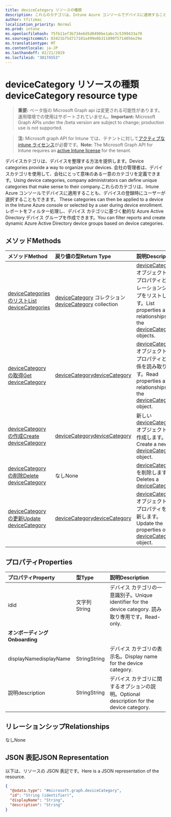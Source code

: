 ```yaml
---
title: deviceCategory リソースの種類
description: これらのカテゴリは、Intune Azure コンソールでデバイスに適用することも、デバイスの登録時にユーザーが選択することもできます。 レポートをフィルター処理し、デバイス カテゴリに基づく動的な Azure Active Directory デバイス グループを作成できます。
author: tfitzmac
localization_priority: Normal
ms.prod: intune
ms.openlocfilehash: 75fb11ef3b734e6d5d0490be1abc3c5399433a70
ms.sourcegitcommit: 03421b75d717101a499e0b311890f5714056e29e
ms.translationtype: MT
ms.contentlocale: ja-JP
ms.lasthandoff: 02/21/2019
ms.locfileid: "30174553"
---
```

# <a name="devicecategory-resource-type"></a><span data-ttu-id="92d43-104">deviceCategory リソースの種類</span><span class="sxs-lookup"><span data-stu-id="92d43-104">deviceCategory resource type</span></span>

> <span data-ttu-id="92d43-105">**重要:** ベータ版の Microsoft Graph api は変更される可能性があります。運用環境での使用はサポートされていません。</span><span class="sxs-lookup"><span data-stu-id="92d43-105">**Important:** Microsoft Graph APIs under the /beta version are subject to change; production use is not supported.</span></span>

> <span data-ttu-id="92d43-106">**注:** Microsoft graph API for Intune では、テナントに対して[アクティブな intune ライセンス](https://go.microsoft.com/fwlink/?linkid=839381)が必要です。</span><span class="sxs-lookup"><span data-stu-id="92d43-106">**Note:** The Microsoft Graph API for Intune requires an [active Intune license](https://go.microsoft.com/fwlink/?linkid=839381) for the tenant.</span></span>

<span data-ttu-id="92d43-107">デバイスカテゴリは、デバイスを整理する方法を提供します。</span><span class="sxs-lookup"><span data-stu-id="92d43-107">Device categories provide a way to organize your devices.</span></span> <span data-ttu-id="92d43-108">会社の管理者は、デバイスカテゴリを使用して、会社にとって意味のある一意のカテゴリを定義できます。</span><span class="sxs-lookup"><span data-stu-id="92d43-108">Using device categories, company administrators can define unique categories that make sense to their company.</span></span><span data-ttu-id="92d43-109">これらのカテゴリは、Intune Azure コンソールでデバイスに適用することも、デバイスの登録時にユーザーが選択することもできます。</span><span class="sxs-lookup"><span data-stu-id="92d43-109"> These categories can then be applied to a device in the Intune Azure console or selected by a user during device enrollment.</span></span> <span data-ttu-id="92d43-110">レポートをフィルター処理し、デバイス カテゴリに基づく動的な Azure Active Directory デバイス グループを作成できます。</span><span class="sxs-lookup"><span data-stu-id="92d43-110">You can filter reports and create dynamic Azure Active Directory device groups based on device categories.</span></span>

## <a name="methods"></a><span data-ttu-id="92d43-111">メソッド</span><span class="sxs-lookup"><span data-stu-id="92d43-111">Methods</span></span>
|<span data-ttu-id="92d43-112">メソッド</span><span class="sxs-lookup"><span data-stu-id="92d43-112">Method</span></span>|<span data-ttu-id="92d43-113">戻り値の型</span><span class="sxs-lookup"><span data-stu-id="92d43-113">Return Type</span></span>|<span data-ttu-id="92d43-114">説明</span><span class="sxs-lookup"><span data-stu-id="92d43-114">Description</span></span>|
|:---|:---|:---|
|[<span data-ttu-id="92d43-115">deviceCategories のリスト</span><span class="sxs-lookup"><span data-stu-id="92d43-115">List deviceCategories</span></span>](../api/intune-shared-devicecategory-list.md)|<span data-ttu-id="92d43-116">[deviceCategory](../resources/intune-shared-devicecategory.md) コレクション</span><span class="sxs-lookup"><span data-stu-id="92d43-116">[deviceCategory](../resources/intune-shared-devicecategory.md) collection</span></span>|<span data-ttu-id="92d43-117">[deviceCategory](../resources/intune-shared-devicecategory.md) オブジェクトのプロパティとリレーションシップをリストします。</span><span class="sxs-lookup"><span data-stu-id="92d43-117">List properties and relationships of the [deviceCategory](../resources/intune-shared-devicecategory.md) objects.</span></span>|
|[<span data-ttu-id="92d43-118">deviceCategory の取得</span><span class="sxs-lookup"><span data-stu-id="92d43-118">Get deviceCategory</span></span>](../api/intune-shared-devicecategory-get.md)|[<span data-ttu-id="92d43-119">deviceCategory</span><span class="sxs-lookup"><span data-stu-id="92d43-119">deviceCategory</span></span>](../resources/intune-shared-devicecategory.md)|<span data-ttu-id="92d43-120">[deviceCategory](../resources/intune-shared-devicecategory.md) オブジェクトのプロパティと関係を読み取ります。</span><span class="sxs-lookup"><span data-stu-id="92d43-120">Read properties and relationships of the [deviceCategory](../resources/intune-shared-devicecategory.md) object.</span></span>|
|[<span data-ttu-id="92d43-121">deviceCategory の作成</span><span class="sxs-lookup"><span data-stu-id="92d43-121">Create deviceCategory</span></span>](../api/intune-shared-devicecategory-create.md)|[<span data-ttu-id="92d43-122">deviceCategory</span><span class="sxs-lookup"><span data-stu-id="92d43-122">deviceCategory</span></span>](../resources/intune-shared-devicecategory.md)|<span data-ttu-id="92d43-123">新しい [deviceCategory](../resources/intune-shared-devicecategory.md) オブジェクトを作成します。</span><span class="sxs-lookup"><span data-stu-id="92d43-123">Create a new [deviceCategory](../resources/intune-shared-devicecategory.md) object.</span></span>|
|[<span data-ttu-id="92d43-124">deviceCategory の削除</span><span class="sxs-lookup"><span data-stu-id="92d43-124">Delete deviceCategory</span></span>](../api/intune-shared-devicecategory-delete.md)|<span data-ttu-id="92d43-125">なし</span><span class="sxs-lookup"><span data-stu-id="92d43-125">None</span></span>|<span data-ttu-id="92d43-126">[deviceCategory](../resources/intune-shared-devicecategory.md) を削除します。</span><span class="sxs-lookup"><span data-stu-id="92d43-126">Deletes a [deviceCategory](../resources/intune-shared-devicecategory.md).</span></span>|
|[<span data-ttu-id="92d43-127">deviceCategory の更新</span><span class="sxs-lookup"><span data-stu-id="92d43-127">Update deviceCategory</span></span>](../api/intune-shared-devicecategory-update.md)|[<span data-ttu-id="92d43-128">deviceCategory</span><span class="sxs-lookup"><span data-stu-id="92d43-128">deviceCategory</span></span>](../resources/intune-shared-devicecategory.md)|<span data-ttu-id="92d43-129">[deviceCategory](../resources/intune-shared-devicecategory.md) オブジェクトのプロパティを更新します。</span><span class="sxs-lookup"><span data-stu-id="92d43-129">Update the properties of a [deviceCategory](../resources/intune-shared-devicecategory.md) object.</span></span>|

## <a name="properties"></a><span data-ttu-id="92d43-130">プロパティ</span><span class="sxs-lookup"><span data-stu-id="92d43-130">Properties</span></span>
|<span data-ttu-id="92d43-131">プロパティ</span><span class="sxs-lookup"><span data-stu-id="92d43-131">Property</span></span>|<span data-ttu-id="92d43-132">型</span><span class="sxs-lookup"><span data-stu-id="92d43-132">Type</span></span>|<span data-ttu-id="92d43-133">説明</span><span class="sxs-lookup"><span data-stu-id="92d43-133">Description</span></span>|
|:---|:---|:---|
|<span data-ttu-id="92d43-134">id</span><span class="sxs-lookup"><span data-stu-id="92d43-134">id</span></span>|<span data-ttu-id="92d43-135">文字列</span><span class="sxs-lookup"><span data-stu-id="92d43-135">String</span></span>|<span data-ttu-id="92d43-136">デバイス カテゴリの一意識別子。</span><span class="sxs-lookup"><span data-stu-id="92d43-136">Unique identifier for the device category.</span></span> <span data-ttu-id="92d43-137">読み取り専用です。</span><span class="sxs-lookup"><span data-stu-id="92d43-137">Read-only.</span></span>|
|<span data-ttu-id="92d43-138">**オンボーディング**</span><span class="sxs-lookup"><span data-stu-id="92d43-138">**Onboarding**</span></span>|
|<span data-ttu-id="92d43-139">displayName</span><span class="sxs-lookup"><span data-stu-id="92d43-139">displayName</span></span>|<span data-ttu-id="92d43-140">String</span><span class="sxs-lookup"><span data-stu-id="92d43-140">String</span></span>|<span data-ttu-id="92d43-141">デバイス カテゴリの表示名。</span><span class="sxs-lookup"><span data-stu-id="92d43-141">Display name for the device category.</span></span>|
|<span data-ttu-id="92d43-142">説明</span><span class="sxs-lookup"><span data-stu-id="92d43-142">description</span></span>|<span data-ttu-id="92d43-143">String</span><span class="sxs-lookup"><span data-stu-id="92d43-143">String</span></span>|<span data-ttu-id="92d43-144">デバイス カテゴリに関するオプションの説明。</span><span class="sxs-lookup"><span data-stu-id="92d43-144">Optional description for the device category.</span></span>|

## <a name="relationships"></a><span data-ttu-id="92d43-145">リレーションシップ</span><span class="sxs-lookup"><span data-stu-id="92d43-145">Relationships</span></span>
<span data-ttu-id="92d43-146">なし</span><span class="sxs-lookup"><span data-stu-id="92d43-146">None</span></span>

## <a name="json-representation"></a><span data-ttu-id="92d43-147">JSON 表記</span><span class="sxs-lookup"><span data-stu-id="92d43-147">JSON Representation</span></span>
<span data-ttu-id="92d43-148">以下は、リソースの JSON 表記です。</span><span class="sxs-lookup"><span data-stu-id="92d43-148">Here is a JSON representation of the resource.</span></span>
<!-- {
  "blockType": "resource",
  "keyProperty": "id",
  "@odata.type": "microsoft.graph.deviceCategory"
}
-->
``` json
{
  "@odata.type": "#microsoft.graph.deviceCategory",
  "id": "String (identifier)",
  "displayName": "String",
  "description": "String"
}
```



